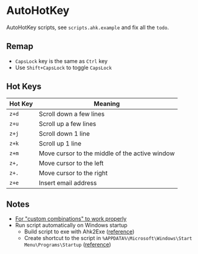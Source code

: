 # AutoHotKey

AutoHotKey scripts, see `scripts.ahk.example` and fix all the `todo`.

## Remap

- `CapsLock` key is the same as `Ctrl` key
- Use `Shift+CapsLock` to toggle `CapsLock`

## Hot Keys

| Hot Key | Meaning                                        |
| ------- | ---------------------------------------------- |
| `z+d`   | Scroll down a few lines                        |
| `z+u`   | Scroll up a few lines                          |
| `z+j`   | Scroll down 1 line                             |
| `z+k`   | Scroll up 1 line                               |
| `z+m`   | Move cursor to the middle of the active window |
| `z+,`   | Move cursor to the left                        |
| `z+.`   | Move cursor to the right                       |
| `z+e`   | Insert email address                           |

## Notes

- [For "custom combinations" to work properly](https://www.autohotkey.com/boards/viewtopic.php?t=35440)
- Run script automatically on Windows startup
  - Build script to exe with Ahk2Exe ([reference](https://stackoverflow.com/questions/23208646/how-do-i-create-a-standalone-exe-with-autohotkey))
  - Create shortcut to the script in `%APPDATA%\Microsoft\Windows\Start Menu\Programs\Startup` ([reference](https://stackoverflow.com/questions/41723490/how-to-build-ahk-scripts-automatically-on-startup))
